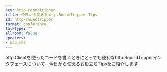 ```yaml
---
key: http-roundtripper
title: 今日から使えるhttp.RoundTripper Tips
id: http-roundtripper
format: conference
talkType: ""
allroom: false
speakers:
- nao_mk2
---
```

http.Clientを使ったコードを書くときにとっても便利なhttp.RoundTripperインタフェースについて、今日から使えるお役立ちTipsをご紹介します